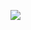 

<!--
**jkevorkian/jkevorkian** is a ✨ _special_ ✨ repository because its `README.md` (this file) appears on your GitHub profile.

Here are some ideas to get you started:

- 🔭 I’m currently working on ...
- 🌱 I’m currently learning ...
- 👯 I’m looking to collaborate on ...
- 🤔 I’m looking for help with ...
- 💬 Ask me about ...
- 📫 How to reach me: ...
- 😄 Pronouns: ...
- ⚡ Fun fact: ...
-->

<!--
<img align="center" src="https://github-readme-stats.vercel.app/api?username=jkevorkian&langs_count=10&layout=compact&theme=dark&hide_border=true&count_private=true" />
-->
<img align="center" src="https://github-readme-stats.vercel.app/api/top-langs/?username=jkevorkian&langs_count=10&layout=compact&theme=dark&hide_border=true" /></a>

